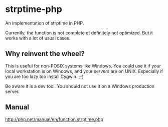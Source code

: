 strptime-php
=======================

An implementation of strptime in PHP.

Currently, the function is not complete et definitely not optimized.
But it works with a lot of usual cases.

Why reinvent the wheel?
-----------------------

This is useful for non-POSIX systems like Windows.
You could use it if your local workstation is on Windows,
and your servers are on UNIX.
Especially if you are too lazy too install Cygwin. ;-)

Be aware it is a dev tool.
You should not use it on a Windows production server.

Manual
-----------------------

http://php.net/manual/en/function.strptime.php

